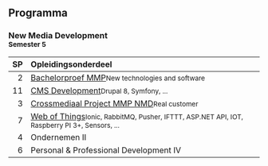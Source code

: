 Programma
---------

### New Media Development<br><small>Semester 5</small>

| SP | Opleidingsonderdeel |
|---:|:--------------------|
|  2 | [Bachelorproef MMP][]<span data-domain="wanm" data-level="3"></span><small>New technologies and software</small> |
| 11 | [CMS Development][]<span data-domain="wanm" data-level="3"></span><small>Drupal 8, Symfony, ...</small> |
|  3 | [Crossmediaal Project MMP NMD][]<span data-domain="wanm" data-level="3"></span><small>Real customer</small> |
|  7 | [Web of Things][]<span data-domain="wanm" data-level="3"></span><small>Ionic, RabbitMQ, Pusher, IFTTT, ASP.NET API, IOT, Raspberry PI 3+, Sensors, ...</small> |
|  4 | Ondernemen II |
|  6 | Personal & Professional Development IV |

[Bachelorproef MMP]:            #
[Crossmediaal Project MMP NMD]: #
[CMS Development]:              #
[Web of Things]:                #